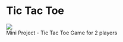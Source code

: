 # Tic Tac Toe
![](https://img.shields.io/badge/build-passing-brightgreen)
<br>
Mini Project - Tic Tac Toe Game for 2 players
